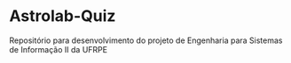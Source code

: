 # Astrolab-Quiz
Repositório para desenvolvimento do projeto de Engenharia para Sistemas de Informação II da UFRPE
